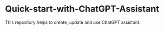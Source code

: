 # Quick-start-with-ChatGPT-Assistant
This repository helps to create, update and use ChatGPT assistant.
